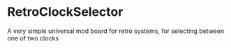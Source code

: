 # RetroClockSelector
A very simple universal mod board for retro systems, for selecting between one of two clocks
